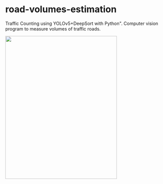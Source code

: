 # road-volumes-estimation
Traffic Counting using YOLOv5+DeepSort with Python". Computer vision program to measure volumes of traffic roads.



<img src="chile2.gif" width="350" height="450" width="450"/>
